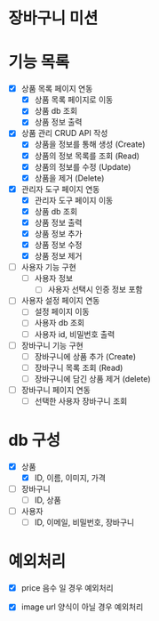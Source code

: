 # 장바구니 미션

# 기능 목록
- [x] 상품 목록 페이지 연동
  - [x] 상품 목록 페이지로 이동
  - [x] 상품 db 조회
  - [x] 상품 정보 출력

- [x] 상품 관리 CRUD API 작성
  - [x] 상품을 정보를 통해 생성 (Create)
  - [x] 상품의 정보 목록를 조회 (Read)
  - [x] 상품의 정보를 수정 (Update)
  - [x] 상품을 제거 (Delete)

- [x] 관리자 도구 페이지 연동
  - [x] 관리자 도구 페이지 이동
  - [x] 상품 db 조회
  - [x] 상품 정보 출력
  - [x] 상품 정보 추가
  - [x] 상품 정보 수정
  - [x] 상품 정보 제거

- [ ] 사용자 기능 구현
  - [ ] 사용자 정보
    - [ ] 사용자 선택시 인증 정보 포함

- [ ] 사용자 설정 페이지 연동
  - [ ] 설정 페이지 이동
  - [ ] 사용자 db 조회
  - [ ] 사용자 id, 비밀번호 출력

- [ ] 장바구니 기능 구현
  - [ ] 장바구니에 상품 추가 (Create)
  - [ ] 장바구니 목록 조회 (Read)
  - [ ] 장바구니에 담긴 상품 제거 (delete)

- [ ] 장바구니 페이지 연동
  - [ ] 선택한 사용자 장바구니 조회

# db 구성
- [x] 상품
  - [x] ID, 이름, 이미지, 가격

- [ ] 장바구니
  - [ ] ID, 상품

- [ ] 사용자
  - [ ] ID, 이메일, 비밀번호, 장바구니

# 예외처리
- [x] price 음수 일 경우 예외처리
- [x] image url 양식이 아닐 경우 예외처리


